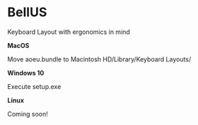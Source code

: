 # BellUS
Keyboard Layout with ergonomics in mind

**MacOS**

Move aoeu.bundle to Macintosh HD/Library/Keyboard Layouts/

**Windows 10**

Execute setup.exe

**Linux**

Coming soon!
